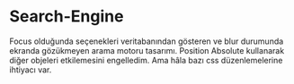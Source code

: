 # Search-Engine

Focus olduğunda seçenekleri veritabanından gösteren ve blur durumunda ekranda gözükmeyen arama motoru tasarımı. 
Position Absolute kullanarak diğer objeleri etkilemesini engelledim. 
Ama hâla bazı css düzenlemelerine ihtiyacı var.
